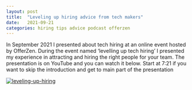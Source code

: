 ```yaml
---
layout: post
title:  "Leveling up hiring advice from tech makers"
date:   2021-09-21
categories: hiring tips advice podcast offerzen
---
```


In September 2021 I presented about tech hiring at an online event hosted by OfferZen. During the event named ‘levelling up tech hiring’ I presented my experience in attracting and hiring the right people for your team. The presentation is on YouTube and you can watch it below. Start at 7:21  if you want to skip the introduction and get to main part of the presentation

[![leveling-up-hiring](https://user-images.githubusercontent.com/5676977/134814792-8f426414-11b2-4232-869d-34cd0c4e6853.png)](https://www.youtube.com/watch?v=lFJjyIuUG-E&t=3s "Leveling up hiring - advice from tech makers")
